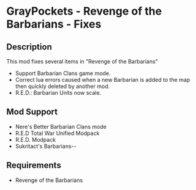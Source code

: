 # GrayPockets - Revenge of the Barbarians - Fixes

## Description

This mod fixes several items in "Revenge of the Barbarians"

* Support Barbarian Clans game mode.
* Correct lua errors caused when a new Barbarian is added to the map then quickly deleted by another mod.
* R.E.D.: Barbarian Units now scale.

## Mod Support

* Nere's Better Barbarian Clans mode
* R.E.D Total War Unified Modpack
* R.E.D. Modpack
* Sukritact's Barbarians--

## Requirements

* Revenge of the Barbarians
